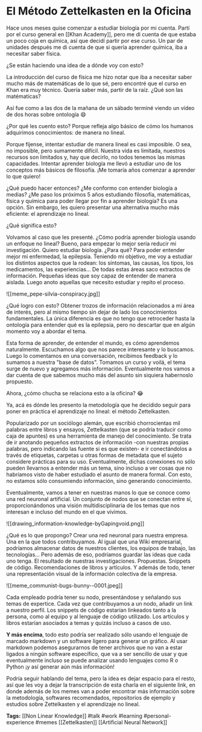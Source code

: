 # El Método Zettelkasten en la Oficina

Hace unos meses quise comenzar a estudiar biología por mi cuenta. Partí por el curso general en [[Khan Academy]], pero me di cuenta de que estaba un poco coja en química, así que decidí partir por ese curso. Un par de unidades después me di cuenta de que si quería aprender química, iba a necesitar saber física.

¿Se están haciendo una idea de a dónde voy con esto?

La introducción del curso de física me hizo notar que iba a necesitar saber mucho más de matemáticas de lo que sé, pero encontré que el curso en Khan era muy técnico. Quería saber más, partir de la raíz. ¿Qué son las matématicas?

Así fue como a las dos de la mañana de un sábado terminé viendo un vídeo de dos horas sobre ontología 😄

¿Por qué les cuento esto? Porque refleja algo básico de cómo los humanos adquirimos conocimientos: de manera no lineal.

Porque fíjense, intentar estudiar de manera lineal es casi imposible. O sea, no imposible, pero sumamente difícil. Nuestra vida es limitada, nuestros recursos son limitados y, hay que decirlo, no todos tenemos las mismas capacidades. Intentar aprender biología me llevó a estudiar uno de los conceptos más básicos de filosofía. ¡Me tomaría años comenzar a aprender lo que quiero!

¿Qué puedo hacer entonces? ¿Me conformo con entender biología a medias? ¿Me paso los próximos 5 años estudiando filosofía, matemáticas, física y química para poder llegar por fin a aprender biología? Es una opción. Sin embargo, les quiero presentar una alternativa mucho más eficiente: el aprendizaje no lineal.

¿Qué significa esto?

Volvamos al caso que les presenté. ¿Cómo podría aprender biología usando un enfoque no lineal? Bueno, para empezar lo mejor sería reducir mi investigación. Quiero estudiar biología. ¿Para qué? Para poder entender mejor mi enfermedad, la epilepsia. Teniendo mi objetivo, me voy a estudiar los distintos aspectos que la rodean: los síntomas, las causas, los tipos, los medicamentos, las experiencias... De todas estas áreas saco extractos de información. Pequeñas ideas que soy capaz de entender de manera aislada. Luego anoto aquellas que necesito estudiar y repito el proceso.

![[meme_pepe-silvia-conspiracy.jpg]]

¿Qué logro con esto? Obtener trozos de información relacionados a mi área de interés, pero al mismo tiempo sin dejar de lado los conocimientos fundamentales. La única diferencia es que no tengo que retroceder hasta la ontología para entender qué es la epilepsia, pero no descartar que en algún momento voy a abordar el tema. 

Esta forma de aprender, de entender el mundo, es cómo aprendemos naturalmente. Escuchamos algo que nos parece interesante y lo buscamos. Luego lo comentamos en una conversación, recibimos feedback y lo sumamos a nuestra "base de datos". Tomamos un curso y voilá, el tema surge de nuevo y agregamos más información. Eventualmente nos vamos a dar cuenta de que sabemos mucho más del asunto sin siquiera habernoslo propuesto.

Ahora, ¿cómo chucha se relaciona esto a la oficina? 😂

Ya, acá es dónde les presento la metodología que he decidido seguir para poner en práctica el aprendizaje no lineal: el método Zettelkasten.

Popularizado por un sociólogo alemán, que escribió chorrocientas mil palabras entre libros y ensayos, Zettelkasten (que se podría traducir como caja de apuntes) es una herramienta de manejo del conocimiento. Se trata de ir anotando pequeños extractos de información -con nuestras propias palabras, pero indicando las fuente si es que existen- e ir conectándolos a través de etiquetas, carpetas u otras formas de metadata que el sujeto considere prácticas para su uso. Eventualmente, dichas conexiones no sólo pueden llevarnos a entender más un tema, sino incluso a ver cosas que no habríamos visto de haber estudiado el asunto de manera formal. Con esto, no estamos sólo consumiendo información, sino generando conocimiento. 

Eventualmente, vamos a tener en nuestras manos lo que se conoce como una red neuronal artificial. Un conjunto de nodos que se conectan entre sí, proporcionándonos una visión multidisciplinaria de los temas que nos interesan e incluso del mundo en el que vivimos.

![[drawing_information-knowledge-byGapingvoid.png]]

¿Qué es lo que propongo? Crear una red neuronal para nuestra empresa. Una en la que todos contribuyamos. Al igual que una Wiki empresarial, podríamos almacenar datos de nuestros clientes, los equipos de trabajo, las tecnologías... Pero además de eso, podríamos guardar las ideas que cada uno tenga. El resultado de nuestras investigaciones. Propuestas. Snippets de código. Recomendaciones de libros y artículos. Y además de todo, tener una representación visual de la información colectiva de la empresa.

![[meme_communist-bugs-bunny--0001.jpeg]]

Cada empleado podría tener su nodo, presentándose y señalando sus temas de expertice. Cada vez que contribuyamos a un nodo, añadir un link a nuestro perfil. Los snippets de código estarían linkeados tanto a la persona, como al equipo y al lenguaje de código utilizado. Los artículos y libros estarían asociados a temas y quizás incluso a casos de uso.

**Y más encima**, todo esto podría ser realizado sólo usando el lenguaje de marcado markdown y un software ligero para generar un gráfico. Al usar markdown podemos asegurarnos de tener archivos que no van a estar ligados a ningún software específico, que va a ser sencillo de usar y que eventualmente incluso se puede analizar usando lenguajes como R o Python ¡y así generar aún más información!

Podría seguir hablando del tema, pero la idea es dejar espacio para el resto, así que les voy a dejar la transcripción de esta charla en el siguiente link, en donde además de los memes van a poder encontrar más información sobre la metodología, softwares recomendados, repositorios de ejemplo y estudios sobre Zettelkasten y el aprendizaje no lineal.

**Tags:** [[Non Linear Knowledge]] #talk #work #learning #personal-experience #memes [[Zettelkasten]] [[Artificial Neural Network]]